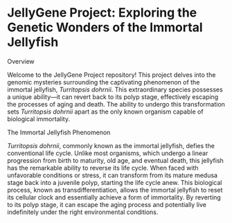 # JellyGene Project: Exploring the Genetic Wonders of the Immortal Jellyfish
Overview

Welcome to the JellyGene Project repository! This project delves into the genomic mysteries surrounding the captivating phenomenon of the immortal jellyfish, _Turritopsis dohrnii_. This extraordinary species possesses a unique ability—it can revert back to its polyp stage, effectively escaping the processes of aging and death. The ability to undergo this transformation sets _Turritopsis dohrnii_ apart as the only known organism capable of biological immortality.

The Immortal Jellyfish Phenomenon

_Turritopsis dohrnii_, commonly known as the immortal jellyfish, defies the conventional life cycle. Unlike most organisms, which undergo a linear progression from birth to maturity, old age, and eventual death, this jellyfish has the remarkable ability to reverse its life cycle. When faced with unfavorable conditions or stress, it can transform from its mature medusa stage back into a juvenile polyp, starting the life cycle anew.
This biological process, known as transdifferentiation, allows the immortal jellyfish to reset its cellular clock and essentially achieve a form of immortality. By reverting to its polyp stage, it can escape the aging process and potentially live indefinitely under the right environmental conditions.
